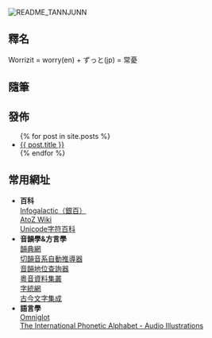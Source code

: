 

![README_TANNJUNN](https://worrizit.github.io/assets/image/README_TANNJUNN.jpg)



## **釋名**

Worrizit = worry(en) + ずっと(jp) = 常憂

## **隨筆**   

## **發佈**   

<ul>
  {% for post in site.posts %}
    <li>
      <a href="{{ post.url }}">{{ post.title }}</a>
    </li>
  {% endfor %}
</ul>

## **常用網址**
* **百科**   
  [Infogalactic（銀百）](https://infogalactic.com/info/Main_Page)   
  [AtoZ Wiki](https://atozwiki.com/)   
  [Unicode字符百科](https://unicode-table.com/en/)   
* **音韻學&方言學**   
  [韻典網](https://ytenx.org/)   
  [切韻音系自動推導器](https://nk2028.shn.hk/qieyun-autoderiver/)    
  [音韻地位查詢器](https://nk2028.shn.hk/qieyun-tools/)   
  [粵音資料集叢](https://jyut.net/)   
  [字統網](https://zi.tools/)   
  [古今文字集成](http://ccamc.org/)   
* **語言學**   
  [Omniglot](https://omniglot.com/)   
  [The International Phonetic Alphabet - Audio Illustrations](http://web.uvic.ca/ling/resources/ipa/charts/IPAlab/IPAlab.htm)   











